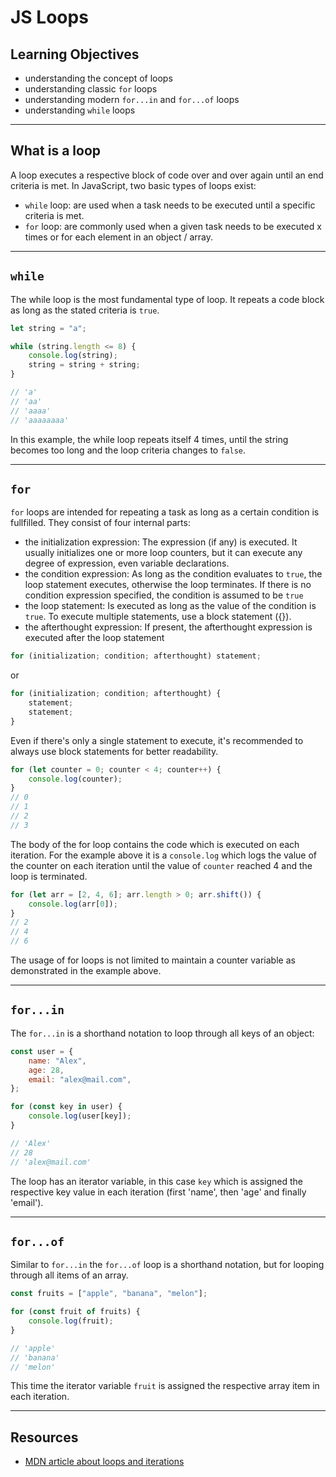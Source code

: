 # JS Loops

## Learning Objectives

-   understanding the concept of loops
-   understanding classic `for` loops
-   understanding modern `for...in` and `for...of` loops
-   understanding `while` loops

---

## What is a loop

A loop executes a respective block of code over and over again until an end criteria is met. In
JavaScript, two basic types of loops exist:

-   `while` loop: are used when a task needs to be executed until a specific criteria is met.
-   `for` loop: are commonly used when a given task needs to be executed x times or for each element
    in an object / array.

---

## `while`

The while loop is the most fundamental type of loop. It repeats a code block as long as the stated
criteria is `true`.

```js
let string = "a";

while (string.length <= 8) {
	console.log(string);
	string = string + string;
}

// 'a'
// 'aa'
// 'aaaa'
// 'aaaaaaaa'
```

In this example, the while loop repeats itself 4 times, until the string becomes too long and the
loop criteria changes to `false`.

---

## `for`

`for` loops are intended for repeating a task as long as a certain condition is fullfilled. They consist of four internal parts:

-   the initialization expression: The expression (if any) is executed. It usually initializes one or more loop counters, but it can execute any degree of expression, even variable declarations.
-   the condition expression: As long as the condition evaluates to `true`, the loop statement executes, otherwise the loop terminates. If there is no condition expression specified, the condition is assumed to be `true`
-   the loop statement: Is executed as long as the value of the condition is `true`. To execute multiple statements, use a block statement ({}).
-   the afterthought expression: If present, the afterthought expression is executed after the loop statement

```js
for (initialization; condition; afterthought) statement;
```

or

```js
for (initialization; condition; afterthought) {
	statement;
	statement;
}
```

Even if there's only a single statement to execute, it's recommended to always use block statements for better readability.

```js
for (let counter = 0; counter < 4; counter++) {
	console.log(counter);
}
// 0
// 1
// 2
// 3
```

The body of the for loop contains the code which is executed on each iteration. For the example above it is a `console.log` which logs the value of the counter on each iteration until the value of `counter` reached 4 and the loop is terminated.

```js
for (let arr = [2, 4, 6]; arr.length > 0; arr.shift()) {
	console.log(arr[0]);
}
// 2
// 4
// 6
```

The usage of for loops is not limited to maintain a counter variable as demonstrated in the example above.

---

## `for...in`

The `for...in` is a shorthand notation to loop through all keys of an object:

```js
const user = {
	name: "Alex",
	age: 28,
	email: "alex@mail.com",
};

for (const key in user) {
	console.log(user[key]);
}

// 'Alex'
// 28
// 'alex@mail.com'
```

The loop has an iterator variable, in this case `key` which is assigned the respective key value in
each iteration (first 'name', then 'age' and finally 'email').

---

## `for...of`

Similar to `for...in` the `for...of` loop is a shorthand notation, but for looping through all items
of an array.

```js
const fruits = ["apple", "banana", "melon"];

for (const fruit of fruits) {
	console.log(fruit);
}

// 'apple'
// 'banana'
// 'melon'
```

This time the iterator variable `fruit` is assigned the respective array item in each iteration.

---

## Resources

-   [MDN article about loops and iterations](https://developer.mozilla.org/en-US/docs/Web/JavaScript/Guide/Loops_and_iteration)
